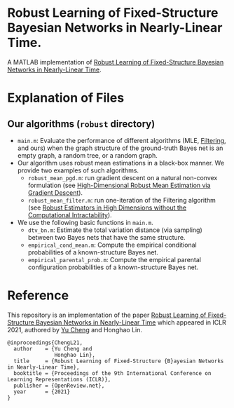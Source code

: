 # Robust Learning of Fixed-Structure Bayesian Networks in Nearly-Linear Time.
A MATLAB implementation of [Robust Learning of Fixed-Structure Bayesian Networks in Nearly-Linear Time](https://arxiv.org/abs/2105.05555).

Explanation of Files
===

Our algorithms (`robust` directory)
---
* `main.m`: Evaluate the performance of different algorithms (MLE, [Filtering](https://arxiv.org/abs/1606.07384), and ours) when the graph structure of the ground-truth Bayes net is an empty graph, a random tree, or a random graph.
* Our algorithm uses robust mean estimations in a black-box manner. We provide two examples of such algorithms.
  * `robust_mean_pgd.m`: run gradient descent on a natural non-convex formulation (see [High-Dimensional Robust Mean Estimation via Gradient Descent](https://arxiv.org/abs/2005.01378)).
  * `robust_mean_filter.m`: run one-iteration of the Filtering algorithm (see [Robust Estimators in High Dimensions without the Computational Intractability](https://arxiv.org/abs/1604.06443)).
* We use the following basic functions in `main.m`.
  * `dtv_bn.m`: Estimate the total variation distance (via sampling) between two Bayes nets that have the same structure.
  * `empirical_cond_mean.m`: Compute the empirical conditional probabilities of a known-structure Bayes net.
  * `empirical_parental_prob.m`: Compute the empirical parental configuration probabilities of a known-structure Bayes net.

Reference
===
This repository is an implementation of the paper [Robust Learning of Fixed-Structure Bayesian Networks in Nearly-Linear Time](https://arxiv.org/abs/2105.05555) which appeared in ICLR 2021, authored by [Yu Cheng](https://homepages.math.uic.edu/~yucheng) and Honghao Lin.

```
@inproceedings{ChengL21,
  author    = {Yu Cheng and
               Honghao Lin},
  title     = {Robust Learning of Fixed-Structure {B}ayesian Networks in Nearly-Linear Time},
  booktitle = {Proceedings of the 9th International Conference on Learning Representations (ICLR)},
  publisher = {OpenReview.net},
  year      = {2021}
}
```
